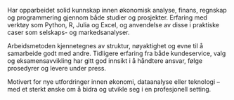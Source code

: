 Har opparbeidet solid kunnskap innen økonomisk analyse, finans, regnskap og programmering gjennom både studier og prosjekter. Erfaring med verktøy som Python, R, Julia og Excel, og anvendelse av disse i praktiske caser som selskaps- og markedsanalyser.

Arbeidsmetoden kjennetegnes av struktur, nøyaktighet og evne til å samarbeide godt med andre. Tidligere erfaring fra både kundeservice, valg og eksamensavvikling har gitt god innsikt i å håndtere ansvar, følge prosedyrer og levere under press.

Motivert for nye utfordringer innen økonomi, dataanalyse eller teknologi – med et sterkt ønske om å bidra og utvikle seg i en profesjonell setting.
